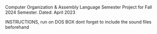 Computer Organization & Assembly Language Semester Project for Fall 2024 Semester.
Dated: April 2023 


INSTRUCTIONS, run on DOS BOX 
dont forget to include the sound files beforehand
